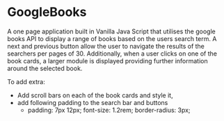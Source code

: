 # GoogleBooks
A one page application built in Vanilla Java Script that utilises the google books API to display a range of books based on the users search term.
A next and previous button allow the user to navigate the results of the searchers per pages of 30. Additionally, when a user clicks on one of the book cards,
a larger module is displayed providing further information around the selected book.


To add extra:
- Add scroll bars on each of the book cards and style it,
- add following padding to the search bar and buttons
  - padding: 7px 12px;
        font-size: 1.2rem;
        border-radius: 3px;
